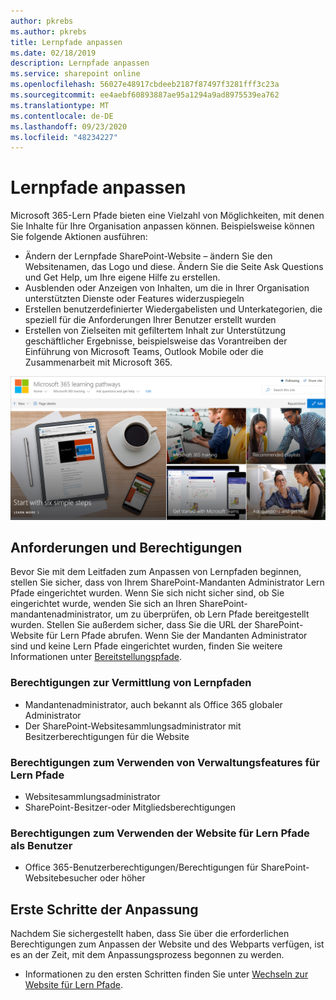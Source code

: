 ```yaml
---
author: pkrebs
ms.author: pkrebs
title: Lernpfade anpassen
ms.date: 02/18/2019
description: Lernpfade anpassen
ms.service: sharepoint online
ms.openlocfilehash: 56027e48917cbdeeb2187f87497f3281fff3c23a
ms.sourcegitcommit: ee4aebf60893887ae95a1294a9ad8975539ea762
ms.translationtype: MT
ms.contentlocale: de-DE
ms.lasthandoff: 09/23/2020
ms.locfileid: "48234227"
---
```

# <a name="customize-learning-pathways"></a>Lernpfade anpassen

Microsoft 365-Lern Pfade bieten eine Vielzahl von Möglichkeiten, mit denen Sie Inhalte für Ihre Organisation anpassen können. Beispielsweise können Sie folgende Aktionen ausführen:  
- Ändern der Lernpfade SharePoint-Website – ändern Sie den Websitenamen, das Logo und diese. Ändern Sie die Seite Ask Questions und Get Help, um Ihre eigene Hilfe zu erstellen. 
- Ausblenden oder Anzeigen von Inhalten, um die in Ihrer Organisation unterstützten Dienste oder Features widerzuspiegeln 
- Erstellen benutzerdefinierter Wiedergabelisten und Unterkategorien, die speziell für die Anforderungen Ihrer Benutzer erstellt wurden
- Erstellen von Zielseiten mit gefiltertem Inhalt zur Unterstützung geschäftlicher Ergebnisse, beispielsweise das Vorantreiben der Einführung von Microsoft Teams, Outlook Mobile oder die Zusammenarbeit mit Microsoft 365.

![cg-introducing.png](media/cg-introducing.png)

## <a name="requirements-and-permissions"></a>Anforderungen und Berechtigungen

Bevor Sie mit dem Leitfaden zum Anpassen von Lernpfaden beginnen, stellen Sie sicher, dass von Ihrem SharePoint-Mandanten Administrator Lern Pfade eingerichtet wurden. Wenn Sie sich nicht sicher sind, ob Sie eingerichtet wurde, wenden Sie sich an Ihren SharePoint-mandantenadministrator, um zu überprüfen, ob Lern Pfade bereitgestellt wurden. Stellen Sie außerdem sicher, dass Sie die URL der SharePoint-Website für Lern Pfade abrufen. Wenn Sie der Mandanten Administrator sind und keine Lern Pfade eingerichtet wurden, finden Sie weitere Informationen unter [Bereitstellungspfade](custom_provision.md). 

### <a name="permissions-to-provision-learning-pathways"></a>Berechtigungen zur Vermittlung von Lernpfaden

- Mandantenadministrator, auch bekannt als Office 365 globaler Administrator
- Der SharePoint-Websitesammlungsadministrator mit Besitzerberechtigungen für die Website

### <a name="permissions-to-use-learning-pathways-administration-features"></a>Berechtigungen zum Verwenden von Verwaltungsfeatures für Lern Pfade

- Websitesammlungsadministrator
- SharePoint-Besitzer-oder Mitgliedsberechtigungen

### <a name="permissions-to-use-the-learning-pathways-site-as-a-user"></a>Berechtigungen zum Verwenden der Website für Lern Pfade als Benutzer

- Office 365-Benutzerberechtigungen/Berechtigungen für SharePoint-Websitebesucher oder höher

## <a name="get-started-with-customization"></a>Erste Schritte der Anpassung
Nachdem Sie sichergestellt haben, dass Sie über die erforderlichen Berechtigungen zum Anpassen der Website und des Webparts verfügen, ist es an der Zeit, mit dem Anpassungsprozess begonnen zu werden. 

- Informationen zu den ersten Schritten finden Sie unter [Wechseln zur Website für Lern Pfade](custom_goto.md).